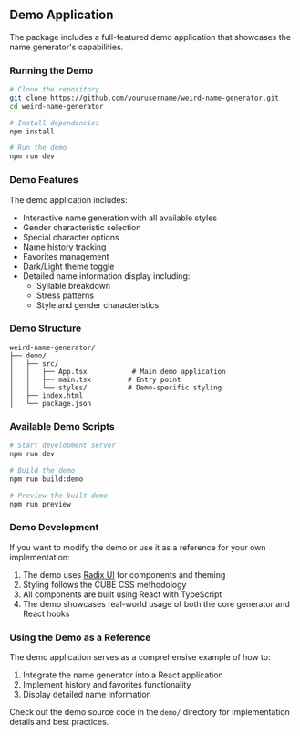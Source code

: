 ## Demo Application

The package includes a full-featured demo application that showcases the name generator's capabilities.

### Running the Demo

```bash
# Clone the repository
git clone https://github.com/yourusername/weird-name-generator.git
cd weird-name-generator

# Install dependencies
npm install

# Run the demo
npm run dev
```

### Demo Features

The demo application includes:

- Interactive name generation with all available styles
- Gender characteristic selection
- Special character options
- Name history tracking
- Favorites management
- Dark/Light theme toggle
- Detailed name information display including:
  - Syllable breakdown
  - Stress patterns
  - Style and gender characteristics

### Demo Structure

```
weird-name-generator/
├── demo/
│   ├── src/
│   │   ├── App.tsx           # Main demo application
│   │   ├── main.tsx         # Entry point
│   │   └── styles/          # Demo-specific styling
│   ├── index.html
│   └── package.json
```

### Available Demo Scripts

```bash
# Start development server
npm run dev

# Build the demo
npm run build:demo

# Preview the built demo
npm run preview
```

### Demo Development

If you want to modify the demo or use it as a reference for your own implementation:

1. The demo uses [Radix UI](https://www.radix-ui.com/themes) for components and theming
2. Styling follows the CUBE CSS methodology
3. All components are built using React with TypeScript
4. The demo showcases real-world usage of both the core generator and React hooks

### Using the Demo as a Reference

The demo application serves as a comprehensive example of how to:

1. Integrate the name generator into a React application
2. Implement history and favorites functionality
3. Display detailed name information

Check out the demo source code in the `demo/` directory for implementation details and best practices.